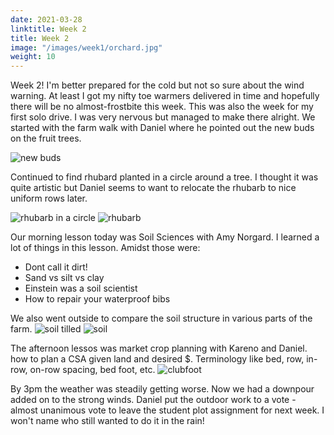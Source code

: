 ```yaml
---
date: 2021-03-28
linktitle: Week 2
title: Week 2
image: "/images/week1/orchard.jpg"
weight: 10
---
```


Week 2! I'm better prepared for the cold but not so sure about the wind warning. At least I got my nifty toe warmers delivered in time and hopefully there will be no almost-frostbite this week. This was also the week for my first solo drive. I was very nervous but managed to make there alright. We started with the farm walk with Daniel where he pointed out the new buds on the fruit trees.

![new buds](/images/week2/new-buds.jpg)

Continued to find rhubard planted in a circle around a tree. I thought it was quite artistic but Daniel seems to want to relocate the rhubarb to nice uniform rows later.

![rhubarb in a circle](/images/week2/rhubarb-in-a-circle.jpg)
![rhubarb](/images/week2/rhubarb.jpg)

Our morning lesson today was Soil Sciences with Amy Norgard. I learned a lot of things in this lesson. Amidst those were:
- Dont call it dirt!
- Sand vs silt vs clay
- Einstein was a soil scientist
- How to repair your waterproof bibs

We also went outside to compare the soil structure in various parts of the farm.
![soil tilled](/images/week2/soil-in-a-tilled-field.jpg)
![soil](/images/week2/soil-near-trees.jpg)

The afternoon lessos was market crop planning with Kareno and Daniel. how to plan a CSA given land and desired $. Terminology like bed, row, in-row, on-row spacing, bed foot, etc. 
![clubfoot](/images/week2/club-foot.jpg)

By 3pm the weather was steadily getting worse. Now we had a downpour added on to the strong winds. Daniel put the outdoor work to a vote - almost unanimous vote to leave the student plot assignment for next week. I won't name who still wanted to do it in the rain!